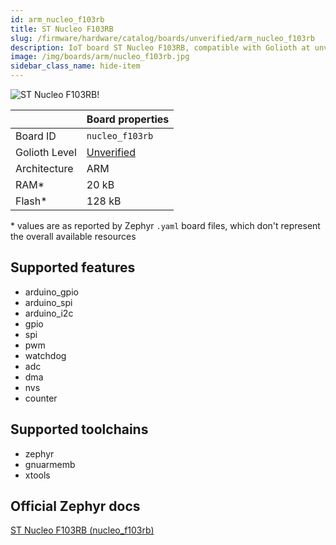 ```yaml
---
id: arm_nucleo_f103rb
title: ST Nucleo F103RB
slug: /firmware/hardware/catalog/boards/unverified/arm_nucleo_f103rb
description: IoT board ST Nucleo F103RB, compatible with Golioth at unverified level.
image: /img/boards/arm/nucleo_f103rb.jpg
sidebar_class_name: hide-item
---
```


[//]: # (This is an auto-generated file, do not edit! Changes to it will be lost upon re-generation)

![ST Nucleo F103RB!](/img/boards/arm/nucleo_f103rb.jpg "ST Nucleo F103RB")

|                | Board properties     |
| -------------  | -------------------- |
| Board ID       | `nucleo_f103rb` |
| Golioth Level  | [Unverified](/firmware/hardware#unverified-boards) |
| Architecture   | ARM |
| RAM*           | 20 kB |
| Flash*         | 128 kB |

\* values are as reported by Zephyr `.yaml` board files, which don't represent the overall available resources



## Supported features

* arduino_gpio
* arduino_spi
* arduino_i2c
* gpio
* spi
* pwm
* watchdog
* adc
* dma
* nvs
* counter

## Supported toolchains

* zephyr
* gnuarmemb
* xtools

## Official Zephyr docs

[ST Nucleo F103RB (nucleo_f103rb)](https://docs.zephyrproject.org/3.6.0/boards/arm/nucleo_f103rb/doc/index.html)
